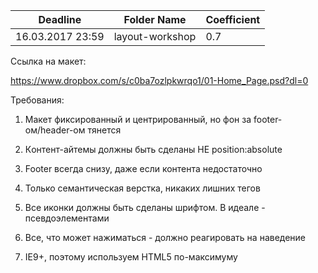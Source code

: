 | Deadline         | Folder Name     | Coefficient |
| ---------------- | --------------- | ----------- |
| 16.03.2017 23:59 | layout-workshop | 0.7         |

Ссылка на макет:

https://www.dropbox.com/s/c0ba7ozlpkwrqo1/01-Home_Page.psd?dl=0

Требования:

1. Макет фиксированный и центрированный, но фон за footer-ом/header-ом тянется

2. Кoнтент-айтемы должны быть сделаны НЕ position:absolute

3. Footer всегда снизу, даже если контента недостаточно

4. Только семантическая верстка, никаких лишних тегов

5. Все иконки должны быть сделаны шрифтом. В идеале - псевдоэлементами

6. Все, что может нажиматься - должно реагировать на наведение

7. IE9+, поэтому используем HTML5 по-максимуму
